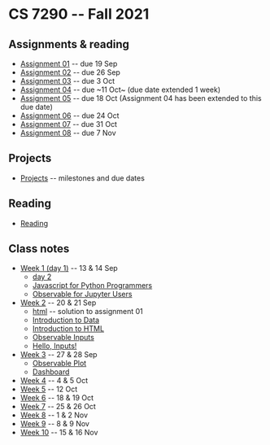 
# CS 7290 -- Fall 2021

## Assignments & reading

* [Assignment 01](./assignment01.md) -- due 19 Sep
* [Assignment 02](./assignment02.md) -- due 26 Sep
* [Assignment 03](./assignment03.md) -- due 3 Oct
* [Assignment 04](./assignment04.md) -- due ~11 Oct~ (due date extended 1 week)
* [Assignment 05](./assignment05.md) -- due 18 Oct (Assignment 04 has been extended to this due date)
* [Assignment 06](./assignment06.md) -- due 24 Oct
* [Assignment 07](./assignment07.md) -- due 31 Oct
* [Assignment 08](./assignment08.md) -- due 7 Nov

## Projects

* [Projects](./projects.md) -- milestones and due dates

## Reading

* [Reading](reading.md)

## Class notes

* [Week 1 (day 1)](./week01.md) -- 13 & 14 Sep
  * [day 2](./week01b.md)
  * [Javascript for Python Programmers](https://observablehq.com/@ballingt/javascript-for-python-programmers)
  * [Observable for Jupyter Users](https://observablehq.com/@observablehq/observable-for-jupyter-users)
* [Week 2](./week02.md) -- 20 & 21 Sep
  * [html](./html.md) -- solution to assignment 01
  * [Introduction to Data](https://observablehq.com/@observablehq/introduction-to-data)
  * [Introduction to HTML](https://observablehq.com/@observablehq/introduction-to-html)
  * [Observable Inputs](https://observablehq.com/@observablehq/inputs)
  * [Hello, Inputs!](https://observablehq.com/@observablehq/hello-inputs)
* [Week 3](./week03.md) -- 27 & 28 Sep
  * [Observable Plot](https://observablehq.com/@observablehq/plot)
  * [Dashboard](https://observablehq.com/@mbostock/dashboard)
* [Week 4](./week04.md) -- 4 & 5 Oct
* [Week 5](./week05.md) -- 12 Oct
* [Week 6](./week06.md) -- 18 & 19 Oct
* [Week 7](./week07.md) -- 25 & 26 Oct
* [Week 8](./week08.md) -- 1 & 2 Nov
* [Week 9](./week09.md) -- 8 & 9 Nov
* [Week 10](./week10.md) -- 15 & 16 Nov
